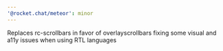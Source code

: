 ```yaml
---
'@rocket.chat/meteor': minor
---
```


Replaces rc-scrollbars in favor of overlayscrollbars fixing some visual and a11y issues when using RTL languages
